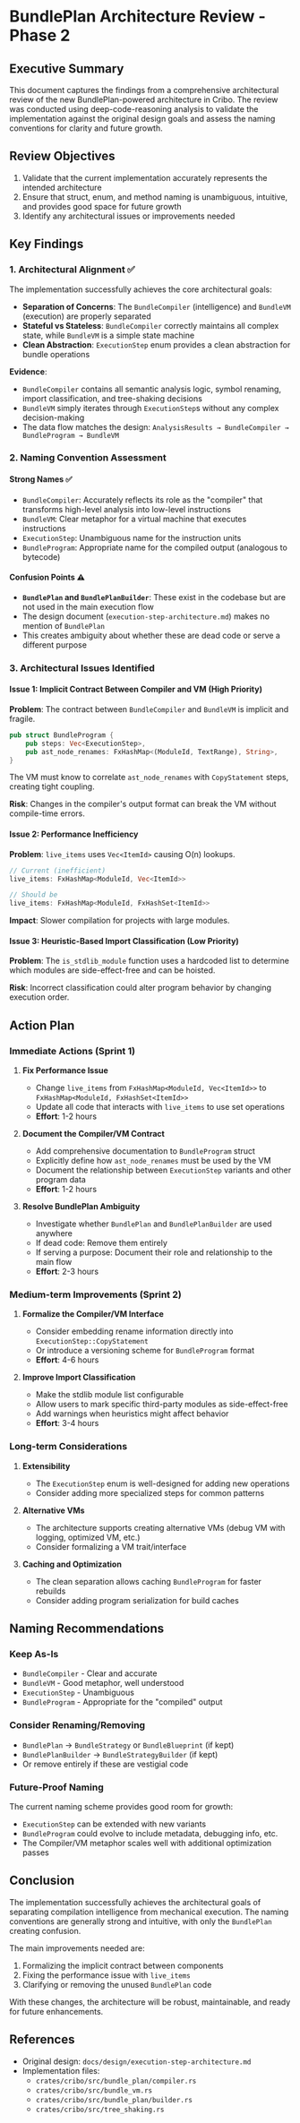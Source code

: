 # BundlePlan Architecture Review - Phase 2

## Executive Summary

This document captures the findings from a comprehensive architectural review of the new BundlePlan-powered architecture in Cribo. The review was conducted using deep-code-reasoning analysis to validate the implementation against the original design goals and assess the naming conventions for clarity and future growth.

## Review Objectives

1. Validate that the current implementation accurately represents the intended architecture
2. Ensure that struct, enum, and method naming is unambiguous, intuitive, and provides good space for future growth
3. Identify any architectural issues or improvements needed

## Key Findings

### 1. Architectural Alignment ✅

The implementation successfully achieves the core architectural goals:

- **Separation of Concerns**: The `BundleCompiler` (intelligence) and `BundleVM` (execution) are properly separated
- **Stateful vs Stateless**: `BundleCompiler` correctly maintains all complex state, while `BundleVM` is a simple state machine
- **Clean Abstraction**: `ExecutionStep` enum provides a clean abstraction for bundle operations

**Evidence**:

- `BundleCompiler` contains all semantic analysis logic, symbol renaming, import classification, and tree-shaking decisions
- `BundleVM` simply iterates through `ExecutionStep`s without any complex decision-making
- The data flow matches the design: `AnalysisResults → BundleCompiler → BundleProgram → BundleVM`

### 2. Naming Convention Assessment

#### Strong Names ✅

- `BundleCompiler`: Accurately reflects its role as the "compiler" that transforms high-level analysis into low-level instructions
- `BundleVM`: Clear metaphor for a virtual machine that executes instructions
- `ExecutionStep`: Unambiguous name for the instruction units
- `BundleProgram`: Appropriate name for the compiled output (analogous to bytecode)

#### Confusion Points ⚠️

- **`BundlePlan` and `BundlePlanBuilder`**: These exist in the codebase but are not used in the main execution flow
- The design document (`execution-step-architecture.md`) makes no mention of `BundlePlan`
- This creates ambiguity about whether these are dead code or serve a different purpose

### 3. Architectural Issues Identified

#### Issue 1: Implicit Contract Between Compiler and VM (High Priority)

**Problem**: The contract between `BundleCompiler` and `BundleVM` is implicit and fragile.

```rust
pub struct BundleProgram {
    pub steps: Vec<ExecutionStep>,
    pub ast_node_renames: FxHashMap<(ModuleId, TextRange), String>,
}
```

The VM must know to correlate `ast_node_renames` with `CopyStatement` steps, creating tight coupling.

**Risk**: Changes in the compiler's output format can break the VM without compile-time errors.

#### Issue 2: Performance Inefficiency

**Problem**: `live_items` uses `Vec<ItemId>` causing O(n) lookups.

```rust
// Current (inefficient)
live_items: FxHashMap<ModuleId, Vec<ItemId>>

// Should be
live_items: FxHashMap<ModuleId, FxHashSet<ItemId>>
```

**Impact**: Slower compilation for projects with large modules.

#### Issue 3: Heuristic-Based Import Classification (Low Priority)

**Problem**: The `is_stdlib_module` function uses a hardcoded list to determine which modules are side-effect-free and can be hoisted.

**Risk**: Incorrect classification could alter program behavior by changing execution order.

## Action Plan

### Immediate Actions (Sprint 1)

1. **Fix Performance Issue**
   - Change `live_items` from `FxHashMap<ModuleId, Vec<ItemId>>` to `FxHashMap<ModuleId, FxHashSet<ItemId>>`
   - Update all code that interacts with `live_items` to use set operations
   - **Effort**: 1-2 hours

2. **Document the Compiler/VM Contract**
   - Add comprehensive documentation to `BundleProgram` struct
   - Explicitly define how `ast_node_renames` must be used by the VM
   - Document the relationship between `ExecutionStep` variants and other program data
   - **Effort**: 1-2 hours

3. **Resolve BundlePlan Ambiguity**
   - Investigate whether `BundlePlan` and `BundlePlanBuilder` are used anywhere
   - If dead code: Remove them entirely
   - If serving a purpose: Document their role and relationship to the main flow
   - **Effort**: 2-3 hours

### Medium-term Improvements (Sprint 2)

1. **Formalize the Compiler/VM Interface**
   - Consider embedding rename information directly into `ExecutionStep::CopyStatement`
   - Or introduce a versioning scheme for `BundleProgram` format
   - **Effort**: 4-6 hours

2. **Improve Import Classification**
   - Make the stdlib module list configurable
   - Allow users to mark specific third-party modules as side-effect-free
   - Add warnings when heuristics might affect behavior
   - **Effort**: 3-4 hours

### Long-term Considerations

1. **Extensibility**
   - The `ExecutionStep` enum is well-designed for adding new operations
   - Consider adding more specialized steps for common patterns

2. **Alternative VMs**
   - The architecture supports creating alternative VMs (debug VM with logging, optimized VM, etc.)
   - Consider formalizing a VM trait/interface

3. **Caching and Optimization**
   - The clean separation allows caching `BundleProgram` for faster rebuilds
   - Consider adding program serialization for build caches

## Naming Recommendations

### Keep As-Is

- `BundleCompiler` - Clear and accurate
- `BundleVM` - Good metaphor, well understood
- `ExecutionStep` - Unambiguous
- `BundleProgram` - Appropriate for the "compiled" output

### Consider Renaming/Removing

- `BundlePlan` → `BundleStrategy` or `BundleBlueprint` (if kept)
- `BundlePlanBuilder` → `BundleStrategyBuilder` (if kept)
- Or remove entirely if these are vestigial code

### Future-Proof Naming

The current naming scheme provides good room for growth:

- `ExecutionStep` can be extended with new variants
- `BundleProgram` could evolve to include metadata, debugging info, etc.
- The Compiler/VM metaphor scales well with additional optimization passes

## Conclusion

The implementation successfully achieves the architectural goals of separating compilation intelligence from mechanical execution. The naming conventions are generally strong and intuitive, with only the `BundlePlan` creating confusion.

The main improvements needed are:

1. Formalizing the implicit contract between components
2. Fixing the performance issue with `live_items`
3. Clarifying or removing the unused `BundlePlan` code

With these changes, the architecture will be robust, maintainable, and ready for future enhancements.

## References

- Original design: `docs/design/execution-step-architecture.md`
- Implementation files:
  - `crates/cribo/src/bundle_plan/compiler.rs`
  - `crates/cribo/src/bundle_vm.rs`
  - `crates/cribo/src/bundle_plan/builder.rs`
  - `crates/cribo/src/tree_shaking.rs`

